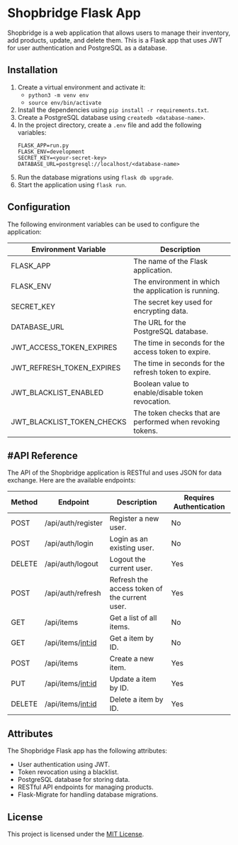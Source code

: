 # Shopbridge Flask App

Shopbridge is a web application that allows users to manage their inventory, add products, update, and delete them. This is a Flask app that uses JWT for user authentication and PostgreSQL as a database.

## Installation

1. Create a virtual environment and activate it:
    - `python3 -m venv env`
    - `source env/bin/activate`
2. Install the dependencies using `pip install -r requirements.txt`.
3. Create a PostgreSQL database using `createdb <database-name>`.
4. In the project directory, create a `.env` file and add the following variables:
    ```
    FLASK_APP=run.py
    FLASK_ENV=development
    SECRET_KEY=<your-secret-key>
    DATABASE_URL=postgresql://localhost/<database-name>
    ```
5. Run the database migrations using `flask db upgrade`.
6. Start the application using `flask run`.

## Configuration

The following environment variables can be used to configure the application:

| Environment Variable       | Description                                                            |
|----------------------------|------------------------------------------------------------------------|
| FLASK_APP                  | The name of the Flask application.                                      |
| FLASK_ENV                  | The environment in which the application is running.                   |
| SECRET_KEY                 | The secret key used for encrypting data.                                |
| DATABASE_URL               | The URL for the PostgreSQL database.                                    |
| JWT_ACCESS_TOKEN_EXPIRES   | The time in seconds for the access token to expire.                     |
| JWT_REFRESH_TOKEN_EXPIRES  | The time in seconds for the refresh token to expire.                    |
| JWT_BLACKLIST_ENABLED      | Boolean value to enable/disable token revocation.                       |
| JWT_BLACKLIST_TOKEN_CHECKS | The token checks that are performed when revoking tokens.               |


#API Reference
-------------

The API of the Shopbridge application is RESTful and uses JSON for data exchange. Here are the available endpoints:

| Method | Endpoint | Description | Requires Authentication |
| ------ | -------- | ----------- | ------------------------|
| POST   | /api/auth/register | Register a new user. | No |
| POST   | /api/auth/login | Login as an existing user. | No |
| DELETE | /api/auth/logout | Logout the current user. | Yes |
| POST   | /api/auth/refresh | Refresh the access token of the current user. | Yes |
| GET    | /api/items | Get a list of all items. | No |
| GET    | /api/items/<int:id> | Get a item by ID. | No |
| POST   | /api/items | Create a new item. | Yes |
| PUT    | /api/items/<int:id> | Update a item by ID. | Yes |
| DELETE | /api/items/<int:id> | Delete a item by ID. | Yes |


## Attributes

The Shopbridge Flask app has the following attributes:

- User authentication using JWT.
- Token revocation using a blacklist.
- PostgreSQL database for storing data.
- RESTful API endpoints for managing products.
- Flask-Migrate for handling database migrations.

## License

This project is licensed under the [MIT License](https://opensource.org/licenses/MIT).